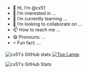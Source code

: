 - 👋 Hi, I’m @cx51
- 👀 I’m interested in ...
- 🌱 I’m currently learning ...
- 💞️ I’m looking to collaborate on ...
- 📫 How to reach me ...
- 😄 Pronouns: ...
- ⚡ Fun fact: ...

![cx51's GitHub stats](https://github-readme-stats.vercel.app/api?username=cx51&show_icons=true&theme=gotham) [![Top Langs](https://github-readme-stats.vercel.app/api/top-langs/?username=cx51&layout=donut&theme=gotham)](https://github.com/cx51/github-readme-stats)

<div align="left">
    <img src="https://github-profile-summary-cards.vercel.app/api/cards/profile-details?username=cx51&theme=github_dark" alt="cx51's GitHub Stats"/>
</div>

<!---
cx51/cx51 is a ✨ special ✨ repository because its `README.md` (this file) appears on your GitHub profile.
You can click the Preview link to take a look at your changes.
--->
